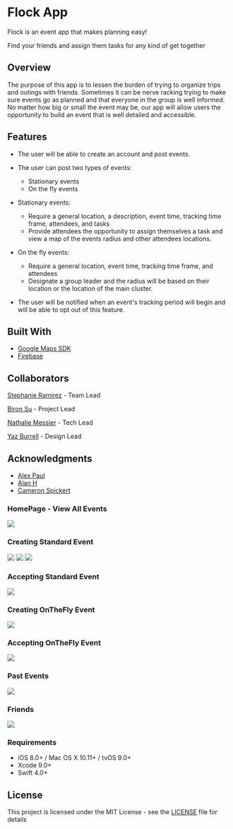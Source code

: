 # Flock App
Flock is an event app that makes planning easy! 

Find your friends and assign them tasks for any kind of get together

## Overview

The purpose of this app is to lessen the burden of trying to organize trips and outings with friends. Sometimes it can be nerve racking trying to make sure events go as planned and that everyone in the group is well informed. No matter how big or small the event may be, our app will allow users the opportunity to build an event that is well detailed and accessible.

## Features
* The user will be able to create an account and post events.

* The user can post two types of events:
  * Stationary events
  * On the fly events

* Stationary events:
  * Require a general location, a description, event time, tracking time frame, attendees, and tasks
  * Provide attendees the opportunity to assign themselves a task and view a map of the events radius and other attendees locations.

* On the fly events:
  * Require a general location, event time, tracking time frame, and attendees
  * Designate a group leader and the radius will be based on their location or the location of the main cluster.

* The user will be notified when an event's tracking period will begin and will be able to opt out of this feature.


## Built With
* [Google Maps SDK](https://developers.google.com/maps/documentation/ios-sdk/intro)
* [Firebase](https://firebase.google.com/docs) 


## Collaborators

[Stephanie Ramirez](https://github.com/SLRAM) - Team Lead

[Biron Su](https://github.com/BironSu) - Project Lead

[Nathalie Messier](https://github.com/natmess) - Tech Lead

[Yaz Burrell](https://github.com/yazzy4) - Design Lead


## Acknowledgments

* [Alex Paul](https://github.com/alexpaul)
* [Alan H](https://github.com/lynksdomain)
* [Cameron Spickert](https://cameronspickert.com)

### HomePage - View All Events
![](gifs/FlockThreeTabIntro.gif)

### Creating Standard Event
![](gifs/FlockCreateStandard1.gif)
![](gifs/FlockCreateStandard2.gif)
![](gifs/FlockCreateStandard3.gif)

### Accepting Standard Event
![](gifs/FlockAcceptingStandardEvent.gif)

### Creating OnTheFly Event
![](gifs/FlockCreatingOnTheFly.gif)

### Accepting OnTheFly Event
![](gifs/FlockAcceptingPending.gif)

### Past Events
![](gifs/FlockPastEvents.gif)

### Friends
![](gifs/FlockAddFriend.gif)


### Requirements

* iOS 8.0+ / Mac OS X 10.11+ / tvOS 9.0+
* Xcode 9.0+
* Swift 4.0+


## License

This project is licensed under the MIT License - see the [LICENSE](LICENSE) file for details


